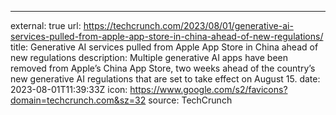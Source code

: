 ---
external: true
url: https://techcrunch.com/2023/08/01/generative-ai-services-pulled-from-apple-app-store-in-china-ahead-of-new-regulations/
title: Generative AI services pulled from Apple App Store in China ahead of new regulations
description: Multiple generative AI apps have been removed from Apple’s China App Store, two weeks ahead of the country’s new generative AI regulations that are set to take effect on August 15.
date: 2023-08-01T11:39:33Z
icon: https://www.google.com/s2/favicons?domain=techcrunch.com&sz=32
source: TechCrunch